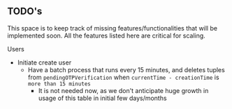 ## TODO's

This space is to keep track of missing features/functionalities that will be implemented soon. All the features listed here are critical for scaling.  


Users 
- Initiate create user
  - Have a batch process that runs every 15 minutes, and deletes tuples from `pendingOTPVerification` when `currentTime - creationTime` is `more than 15 minutes`
    - It is not needed now, as we don't anticipate huge growth in usage of this table in initial few days/months